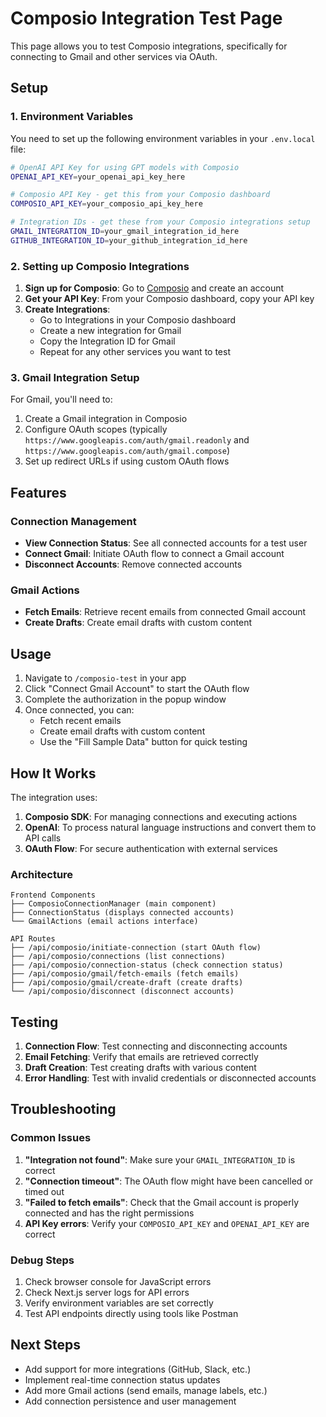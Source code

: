 # Composio Integration Test Page

This page allows you to test Composio integrations, specifically for connecting to Gmail and other services via OAuth.

## Setup

### 1. Environment Variables

You need to set up the following environment variables in your `.env.local` file:

```bash
# OpenAI API Key for using GPT models with Composio
OPENAI_API_KEY=your_openai_api_key_here

# Composio API Key - get this from your Composio dashboard
COMPOSIO_API_KEY=your_composio_api_key_here

# Integration IDs - get these from your Composio integrations setup
GMAIL_INTEGRATION_ID=your_gmail_integration_id_here
GITHUB_INTEGRATION_ID=your_github_integration_id_here
```

### 2. Setting up Composio Integrations

1. **Sign up for Composio**: Go to [Composio](https://composio.dev) and create an account
2. **Get your API Key**: From your Composio dashboard, copy your API key
3. **Create Integrations**: 
   - Go to Integrations in your Composio dashboard
   - Create a new integration for Gmail
   - Copy the Integration ID for Gmail
   - Repeat for any other services you want to test

### 3. Gmail Integration Setup

For Gmail, you'll need to:

1. Create a Gmail integration in Composio
2. Configure OAuth scopes (typically `https://www.googleapis.com/auth/gmail.readonly` and `https://www.googleapis.com/auth/gmail.compose`)
3. Set up redirect URLs if using custom OAuth flows

## Features

### Connection Management
- **View Connection Status**: See all connected accounts for a test user
- **Connect Gmail**: Initiate OAuth flow to connect a Gmail account
- **Disconnect Accounts**: Remove connected accounts

### Gmail Actions
- **Fetch Emails**: Retrieve recent emails from connected Gmail account
- **Create Drafts**: Create email drafts with custom content

## Usage

1. Navigate to `/composio-test` in your app
2. Click "Connect Gmail Account" to start the OAuth flow
3. Complete the authorization in the popup window
4. Once connected, you can:
   - Fetch recent emails
   - Create email drafts with custom content
   - Use the "Fill Sample Data" button for quick testing

## How It Works

The integration uses:

1. **Composio SDK**: For managing connections and executing actions
2. **OpenAI**: To process natural language instructions and convert them to API calls
3. **OAuth Flow**: For secure authentication with external services

### Architecture

```
Frontend Components
├── ComposioConnectionManager (main component)
├── ConnectionStatus (displays connected accounts)
└── GmailActions (email actions interface)

API Routes
├── /api/composio/initiate-connection (start OAuth flow)
├── /api/composio/connections (list connections)
├── /api/composio/connection-status (check connection status)
├── /api/composio/gmail/fetch-emails (fetch emails)
├── /api/composio/gmail/create-draft (create drafts)
└── /api/composio/disconnect (disconnect accounts)
```

## Testing

1. **Connection Flow**: Test connecting and disconnecting accounts
2. **Email Fetching**: Verify that emails are retrieved correctly
3. **Draft Creation**: Test creating drafts with various content
4. **Error Handling**: Test with invalid credentials or disconnected accounts

## Troubleshooting

### Common Issues

1. **"Integration not found"**: Make sure your `GMAIL_INTEGRATION_ID` is correct
2. **"Connection timeout"**: The OAuth flow might have been cancelled or timed out
3. **"Failed to fetch emails"**: Check that the Gmail account is properly connected and has the right permissions
4. **API Key errors**: Verify your `COMPOSIO_API_KEY` and `OPENAI_API_KEY` are correct

### Debug Steps

1. Check browser console for JavaScript errors
2. Check Next.js server logs for API errors
3. Verify environment variables are set correctly
4. Test API endpoints directly using tools like Postman

## Next Steps

- Add support for more integrations (GitHub, Slack, etc.)
- Implement real-time connection status updates
- Add more Gmail actions (send emails, manage labels, etc.)
- Add connection persistence and user management 